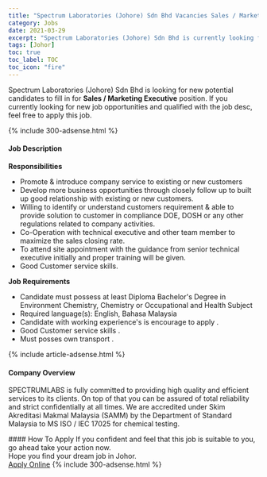 ```yaml
---
title: "Spectrum Laboratories (Johore) Sdn Bhd Vacancies Sales / Marketing Executive" 
category: Jobs 
date: 2021-03-29 
excerpt: "Spectrum Laboratories (Johore) Sdn Bhd is currently looking for suitable person to fill in the Sales / Marketing Executive which based in Johor" 
tags: [Johor] 
toc: true 
toc_label: TOC 
toc_icon: "fire" 
--- 
```


<p>Spectrum Laboratories (Johore) Sdn Bhd is looking for new potential candidates to fill in for <b>Sales / Marketing Executive</b> position. If you currently looking for new job opportunities and qualified with the job desc, feel free to apply this job.
</p>{% include 300-adsense.html %} 
<div><div><h4>Job Description</h4></div><div><div><span><div><p><strong>Responsibilities</strong></p><ul><li>Promote &amp; introduce company service to existing or new customers</li><li>Develop more business opportunities through closely follow up to built up good relationship with existing or new customers.</li><li>Willing to identify or understand customers requirement &amp; able to provide solution to customer in compliance DOE, DOSH or any other regulations related to company activities.</li><li>Co-Operation with technical executive and other team member to maximize the sales closing rate.</li><li>To attend site appointment with the guidance from senior technical executive initially and proper training will be given.</li><li>Good Customer service skills.</li></ul><p><strong>Job Requirements</strong></p><ul><li>Candidate must possess at least Diploma Bachelor's Degree in Environment Chemistry, Chemistry or Occupational and Health Subject</li><li>Required language(s):&#160;English, Bahasa Malaysia</li><li>Candidate with working experience's is encourage to apply .</li><li>Good Customer service skills .</li><li>Must posses own transport .</li></ul></div></span></div></div></div> 
{% include article-adsense.html %} 
<div><div><h4>Company Overview</h4></div><div><div><span><div><p>SPECTRUMLABS is fully committed to providing high quality and efficient services to its clients. On top of that you can be assured of total reliability and strict confidentially at all times. We are accredited under Skim Akreditasi Makmal Malaysia (SAMM) by the Department of Standard Malaysia to MS ISO / IEC 17025 for chemical testing.</p></div></span></div></div></div> 
#### How To Apply 
If you confident and feel that this job is suitable to you, go ahead take your action now. <br/> 
Hope you find your dream job in Johor. <br/> 
<a href="https://www.jobstreet.com.my/en/job/sales-marketing-executive-4518903?jobId=jobstreet-my-job-4518903&" class="btn btn--info" target="_blank" rel="nofollow noopenner">Apply Online</a> 
{% include 300-adsense.html %} 